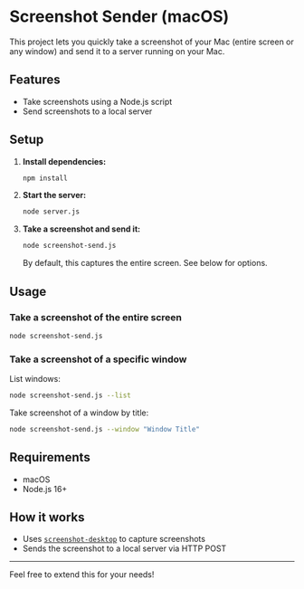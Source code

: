 # Screenshot Sender (macOS)

This project lets you quickly take a screenshot of your Mac (entire screen or any window) and send it to a server running on your Mac.

## Features

- Take screenshots using a Node.js script
- Send screenshots to a local server

## Setup

1. **Install dependencies:**

   ```sh
   npm install
   ```

2. **Start the server:**

   ```sh
   node server.js
   ```

3. **Take a screenshot and send it:**
   ```sh
   node screenshot-send.js
   ```
   By default, this captures the entire screen. See below for options.

## Usage

### Take a screenshot of the entire screen

```sh
node screenshot-send.js
```

### Take a screenshot of a specific window

List windows:

```sh
node screenshot-send.js --list
```

Take screenshot of a window by title:

```sh
node screenshot-send.js --window "Window Title"
```

## Requirements

- macOS
- Node.js 16+

## How it works

- Uses [`screenshot-desktop`](https://www.npmjs.com/package/screenshot-desktop) to capture screenshots
- Sends the screenshot to a local server via HTTP POST

---

Feel free to extend this for your needs!
